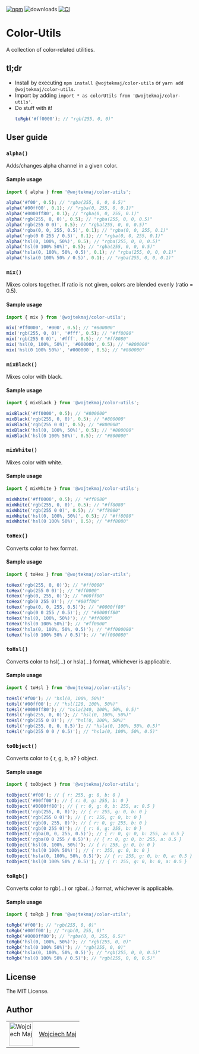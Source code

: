 [![npm](https://img.shields.io/npm/v/@wojtekmaj/color-utils.svg)](https://www.npmjs.com/package/@wojtekmaj/color-utils) ![downloads](https://img.shields.io/npm/dt/@wojtekmaj/color-utils.svg) [![CI](https://github.com/wojtekmaj/color-utils/actions/workflows/ci.yml/badge.svg)](https://github.com/wojtekmaj/color-utils/actions)

# Color-Utils

A collection of color-related utilities.

## tl;dr

- Install by executing `npm install @wojtekmaj/color-utils` or `yarn add @wojtekmaj/color-utils`.
- Import by adding `import * as colorUtils from '@wojtekmaj/color-utils'`.
- Do stuff with it!
  ```ts
  toRgb('#ff0000'); // "rgb(255, 0, 0)"
  ```

## User guide

### `alpha()`

Adds/changes alpha channel in a given color.

#### Sample usage

```ts
import { alpha } from '@wojtekmaj/color-utils';

alpha('#f00', 0.5); // "rgba(255, 0, 0, 0.5)"
alpha('#00ff00', 0.1); // "rgba(0, 255, 0, 0.1)"
alpha('#0000ff80', 0.1); // "rgba(0, 0, 255, 0.1)"
alpha('rgb(255, 0, 0)', 0.5); // "rgba(255, 0, 0, 0.5)"
alpha('rgb(255 0 0)', 0.5); // "rgba(255, 0, 0, 0.5)"
alpha('rgba(0, 0, 255, 0.5)', 0.1); // "rgba(0, 0, 255, 0.1)"
alpha('rgb(0 0 255 / 0.5)', 0.1); // "rgba(0, 0, 255, 0.1)"
alpha('hsl(0, 100%, 50%)', 0.5); // "rgba(255, 0, 0, 0.5)"
alpha('hsl(0 100% 50%)', 0.5); // "rgba(255, 0, 0, 0.5)"
alpha('hsla(0, 100%, 50%, 0.5)', 0.1); // "rgba(255, 0, 0, 0.1)"
alpha('hsla(0 100% 50% / 0.5)', 0.1); // "rgba(255, 0, 0, 0.1)"
```

### `mix()`

Mixes colors together. If ratio is not given, colors are blended evenly (ratio = 0.5).

#### Sample usage

```ts
import { mix } from '@wojtekmaj/color-utils';

mix('#ff0000', '#000', 0.5); // "#800000"
mix('rgb(255, 0, 0)', '#fff', 0.5); // "#ff8080"
mix('rgb(255 0 0)', '#fff', 0.5); // "#ff8080"
mix('hsl(0, 100%, 50%)', '#000000', 0.5); // "#800000"
mix('hsl(0 100% 50%)', '#000000', 0.5); // "#800000"
```

### `mixBlack()`

Mixes color with black.

#### Sample usage

```ts
import { mixBlack } from '@wojtekmaj/color-utils';

mixBlack('#ff0000', 0.5); // "#800000"
mixBlack('rgb(255, 0, 0)', 0.5); // "#800000"
mixBlack('rgb(255 0 0)', 0.5); // "#800000"
mixBlack('hsl(0, 100%, 50%)', 0.5); // "#800000"
mixBlack('hsl(0 100% 50%)', 0.5); // "#800000"
```

### `mixWhite()`

Mixes color with white.

#### Sample usage

```ts
import { mixWhite } from '@wojtekmaj/color-utils';

mixWhite('#ff0000', 0.5); // "#ff8080"
mixWhite('rgb(255, 0, 0)', 0.5); // "#ff8080"
mixWhite('rgb(255 0 0)', 0.5); // "#ff8080"
mixWhite('hsl(0, 100%, 50%)', 0.5); // "#ff8080"
mixWhite('hsl(0 100% 50%)', 0.5); // "#ff8080"
```

### `toHex()`

Converts color to hex format.

#### Sample usage

```ts
import { toHex } from '@wojtekmaj/color-utils';

toHex('rgb(255, 0, 0)'); // "#ff0000"
toHex('rgb(255 0 0)'); // "#ff0000"
toHex('rgb(0, 255, 0)'); // "#00ff00"
toHex('rgb(0 255 0)'); // "#00ff00"
toHex('rgba(0, 0, 255, 0.5)'); // "#0000ff80"
toHex('rgb(0 0 255 / 0.5)'); // "#0000ff80"
toHex('hsl(0, 100%, 50%)'); // "#ff0000"
toHex('hsl(0 100% 50%)'); // "#ff0000"
toHex('hsla(0, 100%, 50%, 0.5)'); // "#ff000080"
toHex('hsl(0 100% 50% / 0.5)'); // "#ff000080"
```

### `toHsl()`

Converts color to hsl(…) or hsla(…) format, whichever is applicable.

#### Sample usage

```ts
import { toHsl } from '@wojtekmaj/color-utils';

toHsl('#f00'); // "hsl(0, 100%, 50%)"
toHsl('#00ff00'); // "hsl(120, 100%, 50%)"
toHsl('#0000ff80'); // "hsla(240, 100%, 50%, 0.5)"
toHsl('rgb(255, 0, 0)'); // "hsl(0, 100%, 50%)"
toHsl('rgb(255 0 0)'); // "hsl(0, 100%, 50%)"
toHsl('rgb(255, 0, 0, 0.5)'); // "hsla(0, 100%, 50%, 0.5)"
toHsl('rgb(255 0 0 / 0.5)'); // "hsla(0, 100%, 50%, 0.5)"
```

### `toObject()`

Converts color to { r, g, b, a? } object.

#### Sample usage

```ts
import { toObject } from '@wojtekmaj/color-utils';

toObject('#f00'); // { r: 255, g: 0, b: 0 }
toObject('#00ff00'); // { r: 0, g: 255, b: 0 }
toObject('#0000ff80'); // { r: 0, g: 0, b: 255, a: 0.5 }
toObject('rgb(255, 0, 0)'); // { r: 255, g: 0, b: 0 }
toObject('rgb(255 0 0)'); // { r: 255, g: 0, b: 0 }
toObject('rgb(0, 255, 0)'); // { r: 0, g: 255, b: 0 }
toObject('rgb(0 255 0)'); // { r: 0, g: 255, b: 0 }
toObject('rgba(0, 0, 255, 0.5)'); // { r: 0, g: 0, b: 255, a: 0.5 }
toObject('rgba(0 0 255 / 0.5)'); // { r: 0, g: 0, b: 255, a: 0.5 }
toObject('hsl(0, 100%, 50%)'); // { r: 255, g: 0, b: 0 }
toObject('hsl(0 100% 50%)'); // { r: 255, g: 0, b: 0 }
toObject('hsla(0, 100%, 50%, 0.5)'); // { r: 255, g: 0, b: 0, a: 0.5 }
toObject('hsl(0 100% 50% / 0.5)'); // { r: 255, g: 0, b: 0, a: 0.5 }
```

### `toRgb()`

Converts color to rgb(…) or rgba(…) format, whichever is applicable.

#### Sample usage

```ts
import { toRgb } from '@wojtekmaj/color-utils';

toRgb('#f00'); // "rgb(255, 0, 0)"
toRgb('#00ff00'); // "rgb(0, 255, 0)"
toRgb('#0000ff80'); // "rgba(0, 0, 255, 0.5)"
toRgb('hsl(0, 100%, 50%)'); // "rgb(255, 0, 0)"
toRgb('hsl(0 100% 50%)'); // "rgb(255, 0, 0)"
toRgb('hsla(0, 100%, 50%, 0.5)'); // "rgb(255, 0, 0, 0.5)"
toRgb('hsl(0 100% 50% / 0.5)'); // "rgb(255, 0, 0, 0.5)"
```

## License

The MIT License.

## Author

<table>
  <tr>
    <td >
      <img src="https://avatars.githubusercontent.com/u/5426427?v=4&s=128" width="64" height="64" alt="Wojciech Maj">
    </td>
    <td>
      <a href="https://github.com/wojtekmaj">Wojciech Maj</a>
    </td>
  </tr>
</table>
